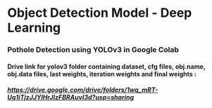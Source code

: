 # Object Detection Model - Deep Learning
### Pothole Detection using YOLOv3 in Google Colab
#### Drive link for yolov3 folder containing dataset, cfg files, obj.name, obj.data files, last weights, iteration weights and final weights : 
##### https://drive.google.com/drive/folders/1wq_mRT-Uq1iTjzJJYlHrJIzFBRAuvI3d?usp=sharing

